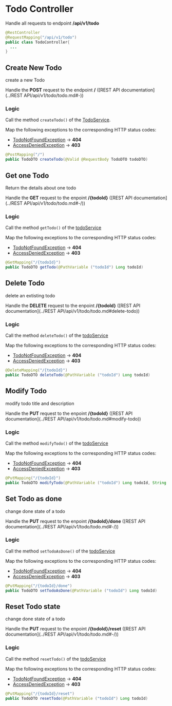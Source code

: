 # Todo Controller

Handle all requests to endpoint **/api/v1/todo**

```java
@RestController
@RequestMapping("/api/v1/todo")
public class TodoController{
  ...
}
```

## Create New Todo

create a new Todo

Handle the **POST** request  to the endpoint **/** ([REST API documentation](../REST API/api/v1/todo/todo.md#-))

### Logic

Call the method `createTodo()` of the [TodoService](../Services/TodoService.md#create-new-todo).

Map the following exceptions to the corresponding HTTP status codes:

* [TodoNotFoundException](../Services/Exceptions/TodoNotFoundException.md#-) -> **404**
*  [AccessDeniedException](../Services/Exceptions/AccessDeniedException.md#-) -> **403**

```java
@PostMapping("/")
public TodoDTO createTodo(@Valid @RequestBody TodoDTO todoDTO)
```

## Get one Todo

Return the details about one todo

Handle the **GET** request to the enpoint **/{todoId}** ([REST API documentation](../REST API/api/v1/todo/todo.md#-/))

### Logic

Call the method `getTodo()` of the [todoService](../Services/TodoService.md#get-one-todo)

Map the following exceptions to the corresponding HTTP status codes:

- [TodoNotFoundException](../Services/Exceptions/TodoNotFoundException.md#-)  -> **404**
- [AccessDeniedException](../Services/Exceptions/AccessDeniedException.md#-) -> **403**

```java
@GetMapping("/{todoId}")
public TodoDTO getTodo(@PathVariable ("todoId") Long todoId)
```

## Delete Todo

delete an extisting todo

Handle the **DELETE** request to the enpoint **/{todoId}** ([REST API documentation](../REST API/api/v1/todo/todo.md#delete-todo))

### Logic

Call the method `deleteTodo()` of the [todoService](../Services/TodoService.md#delete-todo)

Map the following exceptions to the corresponding HTTP status codes:

- [TodoNotFoundException](../Services/Exceptions/TodoNotFoundException.md#-) -> **404**
- [AccessDeniedException](../Services/Exceptions/AccessDeniedException.md#-) -> **403**

```java
@DeleteMapping("/{todoId}")
public TodoDTO deleteTodo(@PathVariable ("todoId") Long todoId)
```

## Modify Todo 

modify todo title and description

Handle the **PUT** request to the enpoint **/{todoId}** ([REST API documentation](../REST API/api/v1/todo/todo.md#modify-todo))

### Logic

Call the method `modifyTodo()` of the [todoService](../Services/TodoService.md#modify-todo)

Map the following exceptions to the corresponding HTTP status codes:

- [TodoNotFoundException](../Services/Exceptions/TodoNotFoundException.md#-) -> **404**
-  [AccessDeniedException](../Services/Exceptions/AccessDeniedException.md#-) -> **403**

```java
@PutMapping("/{todoId}")
public TodoDTO modifyTodo(@PathVariable ("todoId") Long todoId, String title, String description)
```



## Set Todo as done

change done state of a todo

Handle the **PUT** request to the enpoint **/{todoId}/done** ([REST API documentation](../REST API/api/v1/todo/todo.md#-/))

### Logic

Call the method `setTodoAsDone()` of the [todoService](../Services/TodoService.md#set-todo-as-done)

Map the following exceptions to the corresponding HTTP status codes:

- [TodoNotFoundException](../Services/Exceptions/TodoNotFoundException.md#-) -> **404**
- [AccessDeniedException](../Services/Exceptions/AccessDeniedException.md#-) -> **403**

```java
@PutMapping("/{todoId}/done")
public TodoDTO setTodoAsDone(@PathVariable ("todoId") Long todoId)
```

## Reset Todo state

change done state of a todo

Handle the **PUT** request to the enpoint **/{todoId}/reset** ([REST API documentation](../REST API/api/v1/todo/todo.md#-/))

### Logic

Call the method `resetTodo()` of the [todoService](../Services/TodoService.md#reset-todo-state)

Map the following exceptions to the corresponding HTTP status codes:

- [TodoNotFoundException](../Services/Exceptions/TodoNotFoundException.md#-) ->  **404**
-  [AccessDeniedException](../Services/Exceptions/AccessDeniedException.md#-) -> **403**

```java
@PutMapping("/{todoId}/reset")
public TodoDTO resetTodo(@PathVariable ("todoId") Long todoId)
```

